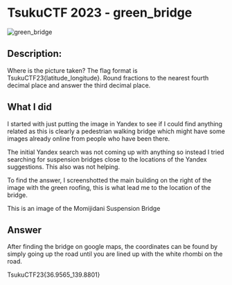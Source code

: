 # TsukuCTF 2023 - green_bridge

![green_bridge](https://tsukuctf.sechack365.com/files/36520690ea323cd044e5176e588fb9f0/green_bridge.png?token=eyJ1c2VyX2lkIjo3MzIsInRlYW1faWQiOjQ3MiwiZmlsZV9pZCI6NjF9.ZaFFYQ.j1_-ZZAvkwonl3xgUp_bbG7XizY)

## Description:
Where is the picture taken?
The flag format is TsukuCTF23{latitude_longitude}.
Round fractions to the nearest fourth decimal place and answer the third decimal place.

## What I did

I started with just putting the image in Yandex to see if I could find anything related as this is clearly a pedestrian walking bridge which might have some images already online from people who have been there.  

The initial Yandex search was not coming up with anything so instead I tried searching for suspension bridges close to the locations of the Yandex suggestions. This also was not helping.

To find the answer, I screenshotted the main building on the right of the image with the green roofing, this is what lead me to the location of the bridge.

This is an image of the Momijidani Suspension Bridge


## Answer

After finding the bridge on google maps, the coordinates can be found by simply going up the road until you are lined up with the white rhombi on the road.

TsukuCTF23{36.9565_139.8801}


